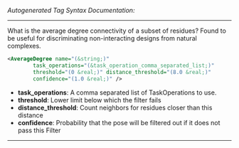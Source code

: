 <!-- THIS IS AN AUTOGENERATED FILE: Don't edit it directly, instead change the schema definition in the code itself. -->

_Autogenerated Tag Syntax Documentation:_

---
What is the average degree connectivity of a subset of residues? Found to be useful for discriminating non-interacting designs from natural complexes.

```xml
<AverageDegree name="(&string;)"
        task_operations="(&task_operation_comma_separated_list;)"
        threshold="(0 &real;)" distance_threshold="(8.0 &real;)"
        confidence="(1.0 &real;)" />
```

-   **task_operations**: A comma separated list of TaskOperations to use.
-   **threshold**: Lower limit below which the filter fails
-   **distance_threshold**: Count neighbors for residues closer than this distance
-   **confidence**: Probability that the pose will be filtered out if it does not pass this Filter

---

